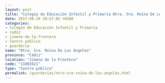```yaml
---
layout: post
title: "Colegio de Educación Infantil y Primaria Ntra. Sra. Reina De Los Ángeles"
date: 2017-09-20 20:57:05 +0200
categories:
- Colegio de Educación Infantil y Primaria
- cadiz
- jimena-de-la-frontera
- Centro público
- guarderia
name: "Ntra. Sra. Reina De Los Ángeles"
province: "Cádiz"
location: "Jimena de la Frontera"
code: "11003621"
type: "Centro público"
permalink: /guarderias/ntra-sra-reina-de-los-angeles.html
---
```

